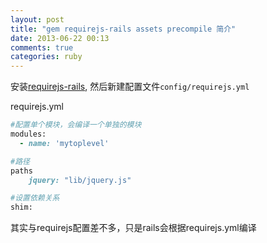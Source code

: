```yaml
---
layout: post
title: "gem requirejs-rails assets precompile 简介"
date: 2013-06-22 00:13
comments: true
categories: ruby
---
```

安装[requirejs-rails](https://github.com/jwhitley/requirejs-rails), 然后新建配置文件`config/requirejs.yml`

requirejs.yml

```ruby
#配置单个模块，会编译一个单独的模块
modules:
  - name: 'mytoplevel'

#路径
paths
	jquery: "lib/jquery.js"

#设置依赖关系
shim:
```
其实与requirejs配置差不多，只是rails会根据requirejs.yml编译